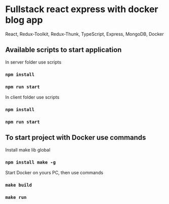 # Fullstack react express with docker blog app

React, Redux-Toolkit, Redux-Thunk, TypeScript, Express, MongoDB, Docker

## Available scripts to start application

In server folder use scripts

### `npm install`

### `npm run start`

In client folder use scripts

### `npm install`

### `npm run start`

## To start project with Docker use commands

Install make lib global

### `npm install make -g`

Start Docker on yours PC, then use commands

### `make build`

### `make run`
